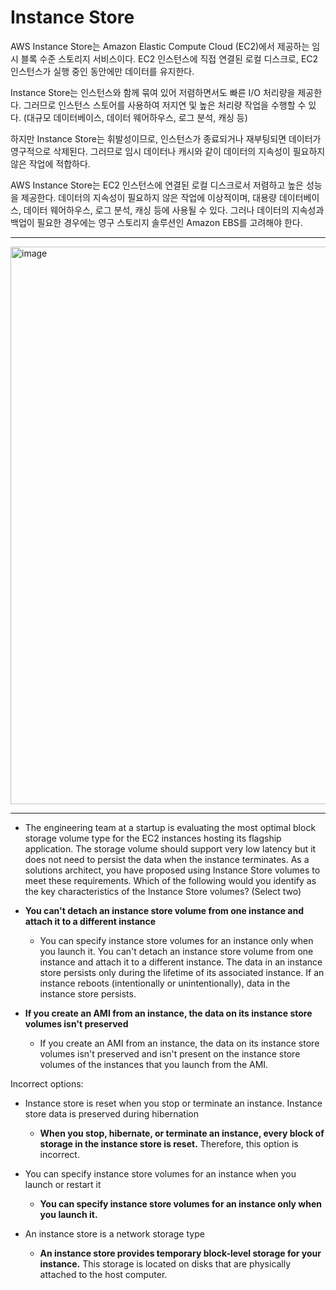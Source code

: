 # Instance Store

AWS Instance Store는 Amazon Elastic Compute Cloud (EC2)에서 제공하는 임시 블록 수준 스토리지 서비스이다. EC2 인스턴스에 직접 연결된 로컬 디스크로, EC2 인스턴스가 실행 중인 동안에만 데이터를 유지한다.

Instance Store는 인스턴스와 함께 묶여 있어 저렴하면서도 빠른 I/O 처리량을 제공한다. 그러므로 인스턴스 스토어를 사용하여 저지연 및 높은 처리량 작업을 수행할 수 있다. (대규모 데이터베이스, 데이터 웨어하우스, 로그 분석, 캐싱 등)

하지만 Instance Store는 휘발성이므로, 인스턴스가 종료되거나 재부팅되면 데이터가 영구적으로 삭제된다. 그러므로 임시 데이터나 캐시와 같이 데이터의 지속성이 필요하지 않은 작업에 적합하다.

AWS Instance Store는 EC2 인스턴스에 연결된 로컬 디스크로서 저렴하고 높은 성능을 제공한다. 데이터의 지속성이 필요하지 않은 작업에 이상적이며, 대용량 데이터베이스, 데이터 웨어하우스, 로그 분석, 캐싱 등에 사용될 수 있다. 그러나 데이터의 지속성과 백업이 필요한 경우에는 영구 스토리지 솔루션인 Amazon EBS를 고려해야 한다.

---

<img width="892" alt="image" src="https://github.com/rlaisqls/rlaisqls/assets/81006587/d57b62f1-6a97-4666-99af-ab36c462fd00">


---

- The engineering team at a startup is evaluating the most optimal block storage volume type for the EC2 instances hosting its flagship application. The storage volume should support very low latency but it does not need to persist the data when the instance terminates. As a solutions architect, you have proposed using Instance Store volumes to meet these requirements.
    Which of the following would you identify as the key characteristics of the Instance Store volumes? (Select two)

- **You can't detach an instance store volume from one instance and attach it to a different instance**
  - You can specify instance store volumes for an instance only when you launch it. You can't detach an instance store volume from one instance and attach it to a different instance. The data in an instance store persists only during the lifetime of its associated instance. If an instance reboots (intentionally or unintentionally), data in the instance store persists.

- **If you create an AMI from an instance, the data on its instance store volumes isn't preserved**
  - If you create an AMI from an instance, the data on its instance store volumes isn't preserved and isn't present on the instance store volumes of the instances that you launch from the AMI.

Incorrect options:

- Instance store is reset when you stop or terminate an instance. Instance store data is preserved during hibernation
  - **When you stop, hibernate, or terminate an instance, every block of storage in the instance store is reset.** Therefore, this option is incorrect.

- You can specify instance store volumes for an instance when you launch or restart it
  - **You can specify instance store volumes for an instance only when you launch it.**

- An instance store is a network storage type
  - **An instance store provides temporary block-level storage for your instance.** This storage is located on disks that are physically attached to the host computer.
